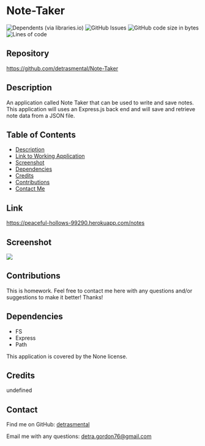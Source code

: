 # Note-Taker
![Dependents (via libraries.io)](https://img.shields.io/librariesio/dependents/npm/inquirer)
![GitHub Issues](https://img.shields.io/github/issues-raw/detrasmental/Note-Taker)
![GitHub code size in bytes](https://img.shields.io/github/languages/code-size/detrasmental/Note-Taker)
![Lines of code](https://img.shields.io/tokei/lines/github/detrasmental/Note-Taker)


## Repository
https://github.com/detrasmental/Note-Taker

## Description
An application called Note Taker that can be used to write and save notes. This application will uses an Express.js back end and will save and retrieve note data from a JSON file.
## Table of Contents
- [Description](#Description)
- [Link to Working Application](#Link)
- [Screenshot](#Screenshot)
- [Dependencies](#Dependencies)
- [Credits](#Credits)
- [Contributions](#contributions)
- [Contact Me](#Contact)

## Link
https://peaceful-hollows-99290.herokuapp.com/notes

## Screenshot
![](undefined)

## Contributions
This is homework. Feel free to contact me here with any questions and/or suggestions to make it better! Thanks!

## Dependencies
- FS
- Express
- Path

This application is covered by the None license. 

## Credits
undefined

## Contact
Find me on GitHub: [detrasmental](https://github.com/detrasmental)

Email me with any questions: detra.gordon76@gmail.com
